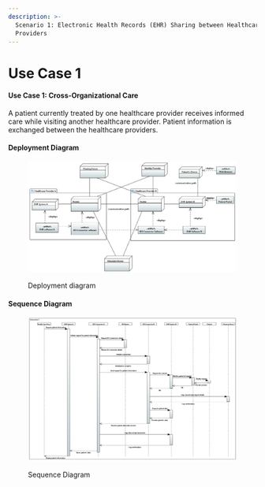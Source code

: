 ```yaml
---
description: >-
  Scenario 1: Electronic Health Records (EHR) Sharing between Healthcare
  Providers
---
```


# Use Case 1

#### Use Case 1: Cross-Organizational Care&#x20;

A patient currently treated by one healthcare provider receives informed care while visiting another healthcare provider. Patient information is exchanged between the healthcare providers.&#x20;

#### Deployment Diagram

<figure><img src="./assets/dep-diag-s1-uc1.PNG" alt=""><figcaption><p>Deployment diagram</p></figcaption></figure>

#### Sequence Diagram

<figure><img src="./assets/seq-diag-s1-uc1-v02.PNG" alt=""><figcaption><p>Sequence Diagram</p></figcaption></figure>